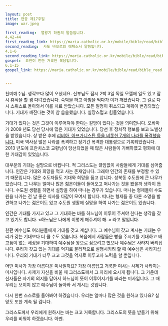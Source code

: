 ```yaml
---

layout: post
title: 연중 제17주일
image: war.jpeg

first_reading:  열왕기 하권의 말씀입니다.
4,42-44
first_reading_link: https://maria.catholic.or.kr/mobile/bible/read/bible_read.asp?m=1&n=133&p=37
second_reading:  사도 바오로의 에페소서 말씀입니다.
4,1-6
second_reading_link: https://maria.catholic.or.kr/mobile/bible/read/bible_read.asp?m=2&n=152&p=8
gospel:  요한이 전한 거룩한 복음입니다.
6,1-15
gospel_link: https://maria.catholic.or.kr/mobile/bible/read/bible_read.asp?m=2&n=150&p=6


--- 
```


찬미예수님. 생각보다 많이 오셨네요. 신부님도 잠시 2박 3일 독일 모젤에 일도 있고 잠시 휴식을 할 겸 다녀왔습니다. 숙박을 하고 아침을 먹다가 이가 깨졌습니다. 그 길로 다시 스위스로 돌아와서 이를 치료 받았습니다. 모든 일정이 취소되고 계획이 변경되었습니다.
기대가 깨진다는 것이 참 씁쓸했습니다. 실망스럽고 힘들었습니다.

기대가 있다는 것은 그것이 이루어져야 한다는 갈망이 있다는 것을 의미합니다. 오바마가 2009 년도 당선 당시에 많은 기대가 있었습니다. 당선 후 정치적 행보를 보고 노벨상을 받았습니다. 상 받은 후에 <a href="https://www.nbcnews.com/news/world/u-s-bombed-iraq-syria-pakistan-afghanistan-libya-yemen-somalia-n704636">리비아, 아프가니스탄 등을 비롯한 7개의 나라를 폭격했습니다.</a> 미국 역사상 많은 나라를 폭격하고 장기간 폭격한 대통령으로 기록되었습니다. 2013 년도에 프란치스코 교황님이 당선되었을 때 많은 사람들이 기뻐하였고 평화에 대한 기대감이 있었습니다.

대부분의 기대는 실망으로 바뀝니다. 적 그리스도는 끊임없이 사람들에게 기대를 심어줍니다. 인간은 기대와 희망을 먹고 사는 존재입니다. 그래야 인간의 존재를 부정할 수 있기 때문입니다. 많은 수도자들도 기대와 희망을 품고 삽니다. 성북동 수도원에 큰 나무가 있습니다. 그 나무는 얼마나 많은 젊은이들이 들어오고 떠나가는 것을 봤을까 생각이 듭니다. 수도원 생활을 하면서 실망을 하여 떠나는 경우가 있습니다. 떠나는 형제들이 수도원을 나가는 전 날 좋은 식사를 다같이 모여서 합니다. 떠나는 형제들 중 다른 소명을 발견하고 나가는 젊은이도 있고 수도원 생활에 실망을 하여 나가는 젊은이도 있습니다.

인간은 기대를 가지고 있고 그 기대하는 바를 하느님이 이루어 주셔야 한다는 생각을 갖고 있기도 합니다. «하느님은 나에게 이렇게 해주셔야 해..» 라고 말입니다.

한편 예수님도 여러분들에게 기대를 갖고 계십니다. 그 예수님이 갖고 계시는 기대는 우리가 갖는 기대보다 더 클 수도 있습니다. 복음에서 사람들은 빵을 주시기를 기대하고 배고픔이 없는 세상을 기대하여 예수님을 왕으로 삼으려고 했으나 예수님은 사라져 버리십니다. 우리가 갖고 있는 기대를 억지로 물리적으로 실행시키려 할 때 예수님은 사라지십니다. 우리의 기대가 너무 크고 그것을 억지로 이루고자 노력을 할 뿐입니다.

어떤 미사가 가장 아름다운 미사일까요? 가장 아름답고 거룩한 미사는 사제가 사라지는 미사입니다. 사제가 자신을 비울 때 그리스도께서 그 자리에 오시게 됩니다. 그 가운데 신자들은 자기의 의지를 담아서 하느님이 뜻이 이루어지기를 바라는 미사입니다. 그 때 우리는 보이지 않고 예수님이 돌아와 서 계시는 것입니다.

다시 한번 스스로를 돌아봐야 하겠습니다. 우리는 얼마나 많은 것을 원하고 있나요? 실망도 또한 계속 될 겁니다.

그리스도께서 우리에게 원하시는 바는 크고 거룩합니다. 그리스도의 뜻을 받들기 위해 우리를 비워야 하겠습니다. 아멘.
